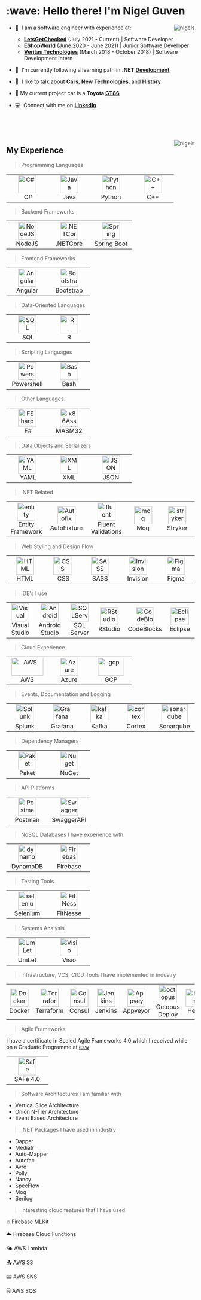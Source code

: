 <h1 align="left" id="macropower-title">:wave: Hello there! I'm Nigel Guven</h1>

<p>
<a href="https://github.com/Nigel-Guven/Nigel-Guven/blob/main/src/workflow/generated/overview.svg">
        <img src="src/workflow/generated/overview.svg" alt="nigels" align="right"/>
</a>
</p>

<p>

- :speech_balloon: &nbsp;I am a software engineer with experience at:
  - **[LetsGetChecked](https://www.letsgetchecked.com/)** (July 2021 - Current) | Software Developer 
  - **[EShopWorld](https://esw.com/)** (June 2020 - June 2021) | Junior Software Developer
  - **[Veritas Technologies](https://www.veritas.com/)** (March 2018 - October 2018) | Software Development Intern 

- :seedling: &nbsp;I’m currently following a learning path in **.NET [Development]**  

- :speech_balloon: &nbsp;I like to talk about **Cars**, **New Technologies**, and **History**  

- :car: My current project car is a **Toyota [GT86]**  

- :computer: &nbsp;Connect with me on **[LinkedIn]**  

<br><br><br>  
</p>   


<a href="https://github.com/Nigel-Guven/Nigel-Guven/blob/main/src/workflow/generated/languages.svg">
        <img src="src/workflow/generated/languages.svg" alt="nigels" align="right"/>
</a>

<h2 align="left" id="macropower-tech">My Experience</h2>

<!---###############################################################################-->

> Programming Languages

<table>
<tr>
<td align="center" width="96">
<a href="#nigel-guven">
<img src="./src/img/c-sharp.png" width="48" height="48" alt="C#" />
</a>
<br>&nbsp;C#
</td>

<td align="center" width="96">
<a href="#nigel-guven">
<img src="./src/img/java-original.png" width="48" height="48" alt="Java" />
</a>
<br>Java
</td>

<td align="center" width="96">
<a href="#nigel-guven">
<img src="./src/img/python.png" width="48" height="48" alt="Python" />
</a>
<br>Python
</td>

<td align="center" width="96">
<a href="#nigel-guven">
<img src="./src/img/c-plusplus.png" width="48" height="48" alt="C++" />
</a>
<br>C++
</td>

</tr>
</table>

<!---###############################################################################-->

> Backend Frameworks

<table>
<tr>

<td align="center" width="96">
<a href="#nigel-guven">
<img src="./src/img/node.png" width="48" height="48" alt="NodeJS" />
</a>
<br>NodeJS
</td>

<td align="center" width="96">
<a href="#nigel-guven">
<img src="./src/img/netcore.png" width="48" height="48" alt=".NETCore" />
</a>
<br>.NETCore
</td>

<td align="center" width="96">
<a href="#nigel-guven">
<img src="./src/img/springboot.png" width="48" height="48" alt="Spring Boot" />
</a>
<br>Spring Boot
</td>

</tr>
</table>

<!---###############################################################################-->

> Frontend Frameworks

<table>
<tr>

<td align="center" width="96">
<a href="#nigel-guven">
<img src="./src/img/angular_icon.png" width="48" height="48" alt="Angular" />
</a>
<br>Angular
</td>

<td align="center" width="96">
<a href="#nigel-guven">
<img src="./src/img/bootstrap.png" width="48" height="48" alt="Bootstrap" />
</a>
<br>Bootstrap
</td>

</tr>
</table>

<!---###############################################################################-->

> Data-Oriented Languages

<table>
<tr>

<td align="center" width="96">
<a href="#nigel-guven">
<img src="./src/img/sql-server.png" width="48" height="48" alt="SQL" />
</a>
<br>&nbsp;SQL
</td>

<td align="center" width="96">
<a href="#nigel-guven">
<img src="./src/img/r-icon.png" width="48" height="48" alt="R" />
</a>
<br>R
</td>

</tr>
</table>

<!---###############################################################################-->

> Scripting Languages

<table>
<tr>

<td align="center" width="96">
<a href="#nigel-guven">
<img src="./src/img/powershell.png" width="48" height="48" alt="Powershell" />
</a>
<br>Powershell
</td>

<td align="center" width="96">
<a href="#nigel-guven">
<img src="./src/img/bash.svg" width="48" height="48" alt="Bash" />
</a>
<br>Bash
</td>

</tr>
</table>

<!---###############################################################################-->

> Other Languages

<table>
<tr>

<td align="center" width="96">
<a href="#nigel-guven">
<img src="./src/img/fsharp.png" width="48" height="48" alt="FSharp" />
</a>
<br>&nbsp;F#
</td>
    
<td align="center" width="96">
<a href="#nigel-guven">
<img src="./src/img/masm32.png" width="48" height="48" alt="x86Assembly" />
</a>
<br>MASM32
</td>

</tr>
</table>

<!---###############################################################################-->

> Data Objects and Serializers

<table>
<tr>

<td align="center" width="96">
<a href="#nigel-guven">
<img src="./src/img/yml.png" width="48" height="48" alt="YAML" />
</a>
<br>&nbsp;YAML
</td>

<td align="center" width="96">
<a href="#nigel-guven">
<img src="./src/img/xml.png" width="48" height="48" alt="XML" />
</a>
<br>XML
</td>
        
<td align="center" width="96">
<a href="#nigel-guven">
<img src="./src/img/json-file.png" width="48" height="48" alt="JSON" />
</a>
<br>JSON
</td>

</tr>
</table>

<!---###############################################################################-->

> .NET Related

<table>
<tr>

<td align="center" width="96">
<a href="#nigel-guven">
<img src="./src/img/entity.png" width="48" height="48" alt="entity" />
</a>
<br>Entity Framework
</td>

<td align="center" width="96">
<a href="#nigel-guven">
<img src="./src/img/autofix.png" width="48" height="48" alt="Autofix" />
</a>
<br>AutoFixture
</td>

<td align="center" width="96">
<a href="#nigel-guven">
<img src="./src/img/fluent.png" width="48" height="48" alt="fluent" />
</a>
<br>Fluent Validations
</td>
        
<td align="center" width="96">
<a href="#nigel-guven">
<img src="./src/img/moq.png" width="48" height="48" alt="moq" />
</a>
<br>Moq
</td>

<td align="center" width="96">
<a href="#nigel-guven">
<img src="./src/img/stryker.svg" width="48" height="48" alt="stryker" />
</a>
<br>Stryker
</td>

</tr>
</table>

<!---###############################################################################-->

> Web Styling and Design Flow

<table>
<tr>
        
<td align="center" width="96">
<a href="#nigel-guven">
<img src="./src/img/html.png" width="48" height="48" alt="HTML" />
</a>
<br>HTML
</td>

<td align="center" width="96">
<a href="#nigel-guven">
<img src="./src/img/css.png" width="48" height="48" alt="CSS" />
</a>
<br>&nbsp;CSS
</td>

<td align="center" width="96">
<a href="#nigel-guven">
<img src="./src/img/sass.png" width="48" height="48" alt="SASS" />
</a>
<br>SASS
</td>
        
<td align="center" width="96">
<a href="#nigel-guven">
<img src="./src/img/invision.png" width="48" height="48" alt="Invision" />
</a>
<br>Invision
</td>

<td align="center" width="96">
<a href="#nigel-guven">
<img src="./src/img/figma.png" width="48" height="48" alt="Figma" />
</a>
<br>Figma
</td>
        
</tr>
</table>
        
<!---###############################################################################-->

> IDE's I use

<table>
<tr>
        
<td align="center" width="96">
<a href="#nigel-guven">
<img src="./src/img/vs.png" width="48" height="48" alt="Visual Studio" />
</a>
<br>Visual Studio
</td>

<td align="center" width="96">
<a href="#nigel-guven">
<img src="./src/img/android_studio.png" width="48" height="48" alt="AndroidStudio" />
</a>
<br>Android Studio
</td>

<td align="center" width="96">
<a href="#nigel-guven">
<img src="./src/img/sqlserver.png" width="48" height="48" alt="SQLServer" />
</a>
<br>SQL Server
</td>

<td align="center" width="96">
<a href="#nigel-guven">
<img src="./src/img/r.jpg" width="48" height="48" alt="RStudio" />
</a>
<br>RStudio
</td>
<td align="center" width="96">
<a href="#nigel-guven">
<img src="./src/img/codeblocks.png" width="48" height="48" alt="CodeBlocks" />
</a>
<br>CodeBlocks
</td>
<td align="center" width="96">
<a href="#nigel-guven">
<img src="./src/img/eclipse-ide.png" width="48" height="48" alt="Eclipse" />
</a>
<br>Eclipse
</td>
        
</tr>
</table>

<!---###############################################################################-->

> Cloud Experience

<table>
<tr>
        
<td align="center" width="96">
<a href="#nigel-guven">
<img src="./src/img/aws.png" width="85" height="48" alt="AWS" />
</a>
<br>AWS
</td>

<td align="center" width="96">
<a href="#nigel-guven">
<img src="./src/img/azure.png" width="48" height="48" alt="Azure" />
</a>
<br>Azure
</td>

<td align="center" width="96">
<a href="#nigel-guven">
<img src="./src/img/gcp.png" width="70" height="48" alt="gcp" />
</a>
<br>GCP
</td>
        
</tr>
</table>

<!---###############################################################################-->

> Events, Documentation and Logging

<table>
<tr>
        
<td align="center" width="96">
<a href="#nigel-guven">
<img src="./src/img/splunk.png" width="48" height="48" alt="Splunk" />
</a>
<br>Splunk
</td>

<td align="center" width="96">
<a href="#nigel-guven">
<img src="./src/img/grafana.svg" width="48" height="48" alt="Grafana" />
</a>
<br>Grafana
</td>

<td align="center" width="96">
<a href="#nigel-guven">
<img src="./src/img/kafka-icon.jpg" width="48" height="48" alt="kafka" />
</a>
<br>Kafka
</td>

<td align="center" width="96">
<a href="#nigel-guven">
<img src="./src/img/cortex.png" width="48" height="48" alt="cortex" />
</a>
<br>Cortex
</td>

<td align="center" width="96">
<a href="#nigel-guven">
<img src="./src/img/sonar.png" width="70" height="48" alt="sonarqube" />
</a>
<br>Sonarqube
</td>
        
</tr>
</table>

<!---###############################################################################-->

> Dependency Managers

<table>
<tr>
        
<td align="center" width="96">
<a href="#nigel-guven">
<img src="./src/img/paket.png" width="48" height="48" alt="Paket" />
</a>
<br>Paket
</td>

<td align="center" width="96">
<a href="#nigel-guven">
<img src="./src/img/nuget.png" width="48" height="48" alt="Nuget" />
</a>
<br>NuGet
</td>
        
</tr>
</table>

<!---###############################################################################-->

> API Platforms

<table>
<tr>
        
<td align="center" width="96">
<a href="#nigel-guven">
<img src="./src/img/postman.png" width="48" height="48" alt="Postman" />
</a>
<br>Postman
</td>

<td align="center" width="96">
<a href="#nigel-guven">
<img src="./src/img/swagger.png" width="48" height="48" alt="Swagger" />
</a>
<br>SwaggerAPI
</td>
        
</tr>
</table>

<!---###############################################################################-->

> NoSQL Databases I have experience with

<table>
<tr>
        
<td align="center" width="96">
<a href="#nigel-guven">
<img src="./src/img/DynamoDB.png" width="48" height="48" alt="dynamo" />
</a>
<br>DynamoDB
</td>

<td align="center" width="96">
<a href="#nigel-guven">
<img src="./src/img/firebase.png" width="48" height="48" alt="Firebase" />
</a>
<br>Firebase
</td>
        
</tr>
</table>

<!---###############################################################################-->

> Testing Tools

<table>
<tr>
        
<td align="center" width="96">
<a href="#nigel-guven">
<img src="./src/img/selenium-test-automation.png" width="48" height="48" alt="selenium" />
</a>
<br>Selenium
</td>

<td align="center" width="96">
<a href="#nigel-guven">
<img src="./src/img/fitnesse.jpg" width="48" height="48" alt="FitNesse" />
</a>
<br>FitNesse
</td>
        
</tr>
</table>

<!---###############################################################################-->

> Systems Analysis

<table>
<tr>
        
<td align="center" width="96">
<a href="#nigel-guven">
<img src="./src/img/umlet.png" width="48" height="48" alt="UmLet" />
</a>
<br>UmLet
</td>

<td align="center" width="96">
<a href="#nigel-guven">
<img src="./src/img/visio.png" width="48" height="48" alt="Visio" />
</a>
<br>Visio
</td>
        
</tr>
</table>

<!---###############################################################################-->

> Infrastructure, VCS, CICD Tools I have implemented in industry

<table>
<tr>
        
<td align="center" width="96">
<a href="#nigel-guven">
<img src="./src/img/docker.png" width="48" height="48" alt="Docker" />
</a>
<br>Docker
</td>

<td align="center" width="96">
<a href="#nigel-guven">
<img src="./src/img/terraform.png" width="48" height="48" alt="Terraform" />
</a>
<br>Terraform
</td>
        
<td align="center" width="96">
<a href="#nigel-guven">
<img src="./src/img/consul.png" width="48" height="48" alt="Consul" />
</a>
<br>Consul
</td>
        
<td align="center" width="96">
<a href="#nigel-guven">
<img src="./src/img/jenkins.png" width="48" height="48" alt="Jenkins" />
</a>
<br>Jenkins
</td>

<td align="center" width="96">
<a href="#nigel-guven">
<img src="./src/img/appveyor.png" width="48" height="48" alt="Appveyor" />
</a>
<br>Appveyor
</td>

<td align="center" width="96">
<a href="#nigel-guven">
<img src="./src/img/octopus.png" width="48" height="48" alt="octopus" />
</a>
<br>Octopus Deploy
</td>

<td align="center" width="96">
<a href="#nigel-guven">
<img src="./src/img/helm.svg" width="48" height="48" alt="helm" />
</a>
<br>Helm
</td>
        
<td align="center" width="96">
<a href="#nigel-guven">
<img src="./src/img/git.png" width="48" height="48" alt="GitDistros" />
</a>
<br>Git Distr.
</td>
        
<td align="center" width="96">
<a href="#nigel-guven">
<img src="./src/img/sourcetree.svg" width="48" height="48" alt="SourceTree" />
</a>
<br>SourceTree
</td>
        
</tr>
</table>

<!---###############################################################################-->

> Agile Frameworks

I have a certificate in Scaled Agile Frameworks 4.0 which I received while on a Graduate Programme at [esw]

<table>
<tr>
        
<td align="center" width="96">
<a href="#nigel-guven">
<img src="./src/img/safe.png" width="48" height="48" alt="Safe" />
</a>
<br>SAFe 4.0
</td>
        
</tr>
</table>

<!---###############################################################################-->

> Software Architectures I am familiar with

- Vertical Slice Architecture
- Onion N-Tier Architecture
- Event Based Architecture

<!---###############################################################################-->

> .NET Packages I have used in industry

- Dapper
- Mediatr
- Auto-Mapper
- Autofac
- Avro
- Polly
- Nancy
- SpecFlow
- Moq
- Serilog

<!---###############################################################################-->
    
> Interesting cloud features that I have used

:fire: Firebase MLKit

:cloud: Firebase Cloud Functions

:sun_behind_small_cloud: AWS Lambda

:outbox_tray: AWS S3

:pager: AWS SNS

:spiral_notepad: AWS SQS

<!---###############################################################################-->

<!-- links -->

[esw]: https://esw.com/ "eShopWorld"
[linkedin]: https://www.linkedin.com/in/nigel-guven-4728aa159/ "Nigel Guven LinkedIn"
[letsgetchecked]: https://www.letsgetchecked.ie/ "LetsGetChecked IE"
[gt86]: https://www.instagram.com/p/CgrbrP0DvFR/ "Toyota GT86"
[development]: https://i.pinimg.com/564x/f4/fe/d5/f4fed5d7f5b41f56affe501563de94b6.jpg ".Net Developer Path on Pinterest"




